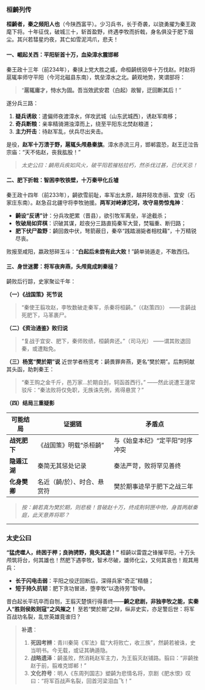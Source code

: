 ### **桓齮列传**

**桓齮者，秦之频阳人也**（今陕西富平）。少习兵书，长于奇袭，以骁勇擢为秦王政麾下将。十年征伐，破城三十，斩首盈野，终遇李牧而折戟，身名俱没于肥下烟尘。其兴若彗星灼夜，其亡如雪泥鸿爪，悲夫！

#### **一、崛起关西：平阳斩首十万，血染漳水震邯郸**

秦王政十三年（前234年），秦挟上党大胜之威，命桓齮统锐卒十万伐赵。时赵将扈辄率师守平阳（今河北磁县东南），筑垒漳水之北。齮观地势，笑谓部将：

> “**扈辄庸才，恃水为固。吾当效武安君（白起）故智，迂回断其后！**”

遂分兵三路：

1. **疑兵诱敌**：遣偏师夜渡漳水，佯攻武城（山东武城西），诱赵军南移；
2. **奇兵断粮**：亲率精骑溯浊漳而上，绕至平阳东北焚赵粮道；
3. **主力歼击**：待赵军乱，伏兵尽出夹击。

是役，**赵军十万溃于野，扈辄头颅悬秦旗**。漳水赤流三月，邯郸震恐，赵王迁泣告宗庙：“天不佑赵，丧我肱股！”

> *太史公曰：齮用兵疾如风火，破平阳若摧枯拉朽，然杀伐过甚，已伏天忌！*

#### **二、肥下折戟：智困李牧铁壁，十万秦甲化丘墟**

秦王政十四年（前233年），齮欲雪前耻，率军出太原，越井陉攻赤丽、宜安（石家庄东南）。赵急召北疆守将李牧驰援。
 ​**​两军对峙滹沱河，攻守易势惊鬼神​**​：

- **齮设“反诱”计**：分兵攻肥累（晋县），欲引牧军离垒，半途截杀；
- **牧破局如弈棋**：识破其谋，趁夜分三路直捣秦军大营，焚辎重、断归路；
- **肥下伏尸盈野**：齮回救中伏，弩箭蔽日，秦卒“践踏溺毙者相枕藉”，十万精锐尽丧。

败报至咸阳，嬴政怒碎玉斗：“**白起后未尝有此大败！**”齮单骑遁走，不敢西归。

#### **三、身世迷雾：将军夜奔燕，头颅竟成刺秦槌？**

齮败后行踪，史家聚讼千年：

**（一）《战国策》死节说**

> “秦使王翦攻赵，李牧数破走秦军，杀秦将桓齮。”（《赵策四》）
>  ——言齮战死肥下，马革裹尸。

**（二）《资治通鉴》败归说**

> “复战于宜安、肥下，秦师败绩，桓齮奔还。”（司马光）
>  ——谓其败退回秦，或遭黜免。

**（三）杨宽“樊於期”说**
 近世学者杨宽考：齮畏罪奔燕，更名“樊於期”。后荆轲献其头函，助刺秦王：

> “秦王购之金千斤，邑万家…於期自刭，轲函首西行。”
>  ——然此说遭王蘧常驳斥：“秦法败将仅免职，无族诛先例，焉得悬赏？”

**（四）结局三重疑影**

| **可能结局** | **证据链**                  | **矛盾点**                     |
| ------------ | --------------------------- | ------------------------------ |
| **战死肥下** | 《战国策》明载“杀桓齮”      | 与《始皇本纪》“定平阳”时序冲突 |
| **隐遁江湖** | 秦简无其惩处记录            | 秦法严苛，败将罕见善终         |
| **化身樊卿** | 名近（齮/於）、时合、悬赏符 | 樊於期事迹早于肥下之战三年     |

> *按：齮若真为樊於期，则悲极！昔破赵十万，终成荆轲匣中物，身首两献秦庭，此天意弄将耶？*

------

### **太史公曰**

**“猛虎噬人，终困于柙；良驹骋野，竟失其途！”** 桓齮以雷霆之锋摧平阳，十万头颅筑将台，何其雄也！然肥下遇李牧，智术尽破，雄师化尘，又何其哀也！观其用兵：

- **长于闪电击弱**：平阳之役迂回断后，深得兵家“奇正”精髓；
- **短于持久抗韧**：肥下贪功冒进，堕李牧“以逸待劳”彀中。

昔白起长平坑卒而自刎，王翦灭楚慎行得善终——**齮之悲剧，非独李牧之能，实秦人“胜则侯败则寇”之风摧之！** 至若“樊於期”之辩，纵非史实，亦足警后世：将军百战功名裂，乱世英雄竟谁归？

> **补遗**：
>
> 1. **死因考辨**：青川秦简《军法》载“大将败亡，收三族”，然齮若被诛，史当明书。今无载，或证其确遁隐。
> 2. **战略遗泽**：齮虽败，然消耗赵军主力，为王翦灭赵铺路。翦曰：“非齮挫赵于前，翦难克邯郸！”
> 3. **文化符号**：明人《东周列国志》塑齮为悲情名将，京剧《肥水恨》叹曰：“将军百战声名裂，回首河梁泪血飞！”